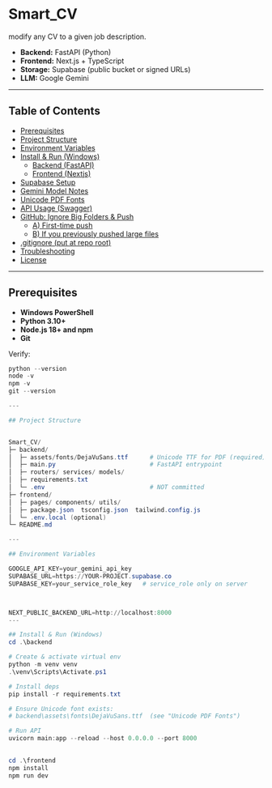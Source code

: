 # Smart_CV

modify any CV to a given job description.

- **Backend:** FastAPI (Python)
- **Frontend:** Next.js + TypeScript
- **Storage:** Supabase (public bucket or signed URLs)
- **LLM:** Google Gemini

---

## Table of Contents

- [Prerequisites](#prerequisites)
- [Project Structure](#project-structure)
- [Environment Variables](#environment-variables)
- [Install & Run (Windows)](#install--run-windows)
  - [Backend (FastAPI)](#backend-fastapi)
  - [Frontend (Nextjs)](#frontend-nextjs)
- [Supabase Setup](#supabase-setup)
- [Gemini Model Notes](#gemini-model-notes)
- [Unicode PDF Fonts](#unicode-pdf-fonts)
- [API Usage (Swagger)](#api-usage-swagger)
- [GitHub: Ignore Big Folders & Push](#github-ignore-big-folders--push)
  - [A) First-time push](#a-first-time-push)
  - [B) If you previously pushed large files](#b-if-you-previously-pushed-large-files)
- [.gitignore (put at repo root)](#gitignore-put-at-repo-root)
- [Troubleshooting](#troubleshooting)
- [License](#license)

---

## Prerequisites

- **Windows PowerShell**
- **Python 3.10+**
- **Node.js 18+ and npm**
- **Git**

Verify:

```powershell
python --version
node -v
npm -v
git --version

---

## Project Structure


Smart_CV/
├─ backend/
│  ├─ assets/fonts/DejaVuSans.ttf      # Unicode TTF for PDF (required)
│  ├─ main.py                          # FastAPI entrypoint
│  ├─ routers/ services/ models/
│  ├─ requirements.txt
│  └─ .env                             # NOT committed
├─ frontend/
│  ├─ pages/ components/ utils/
│  ├─ package.json  tsconfig.json  tailwind.config.js
│  └─ .env.local (optional)
└─ README.md

---

## Environment Variables

GOOGLE_API_KEY=your_gemini_api_key
SUPABASE_URL=https://YOUR-PROJECT.supabase.co
SUPABASE_KEY=your_service_role_key   # service_role only on server 



NEXT_PUBLIC_BACKEND_URL=http://localhost:8000
---

## Install & Run (Windows)
cd .\backend

# Create & activate virtual env
python -m venv venv
.\venv\Scripts\Activate.ps1

# Install deps
pip install -r requirements.txt

# Ensure Unicode font exists:
# backend\assets\fonts\DejaVuSans.ttf  (see "Unicode PDF Fonts")

# Run API
uvicorn main:app --reload --host 0.0.0.0 --port 8000
 

cd .\frontend
npm install
npm run dev
